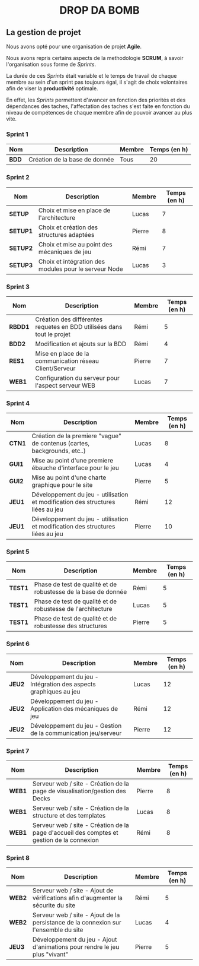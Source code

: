 <h1 align="center"> DROP DA BOMB </h1>

## La gestion de projet

Nous avons opté pour une organisation de projet **Agile**.

Nous avons repris certains aspects de la methodologie **SCRUM**, à savoir l'organisation sous forme de *Sprints*.

La durée de ces *Sprints* était variable et le temps de travail de chaque membre au sein d'un sprint pas toujours égal, il s'agit de choix volontaires afin de viser la **productivité** optimale.

En effet, les *Sprints* permettent d'avancer en fonction des priorités et des dépendances des taches, l'affectation des taches s'est faite en fonction du niveau de compétences de chaque membre afin de pouvoir avancer au plus vite.

### Sprint 1
Nom | Description | Membre | Temps (en h)
--- | ------------| ------ | ------------
**BDD** | Création de la base de donnée | Tous | 20


### Sprint 2
Nom | Description | Membre | Temps (en h)
--- | ------------| ------ | ------------
**SETUP** | Choix et mise en place de l'architecture | Lucas | 7
**SETUP1** | Choix et création des structures adaptées | Pierre | 8
**SETUP2** | Choix et mise au point des mécaniques de jeu | Rémi | 7
**SETUP3** | Choix et intégration des modules pour le serveur Node | Lucas | 3

### Sprint 3
Nom | Description | Membre | Temps (en h)
--- | ------------| ------ | ------------
**RBDD1** | Création des différentes requetes en BDD utilisées dans tout le projet | Rémi | 5
**BDD2**  | Modification et ajouts sur la BDD | Rémi | 4
**RES1**  | Mise en place de la communication réseau Client/Serveur | Pierre | 7
**WEB1**  | Configuration du serveur pour l'aspect serveur WEB | Lucas | 7


### Sprint 4
Nom | Description | Membre | Temps (en h)
--- | ------------| ------ | ------------
**CTN1** | Création de la premiere "vague" de contenus (cartes, backgrounds, etc..) | Lucas | 8
**GUI1** | Mise au point d'une premiere ébauche d'interface pour le jeu | Lucas | 4
**GUI2** | Mise au point d'une charte graphique pour le site | Pierre | 5
**JEU1** | Développement du jeu  - utilisation et modification des structures liées au jeu | Rémi | 12
**JEU1** | Développement du jeu  - utilisation et modification des structures liées au jeu | Pierre | 10 

### Sprint 5
Nom | Description | Membre | Temps (en h)
--- | ------------| ------ | ------------
**TEST1** | Phase de test de qualité et de robustesse de la base de donnée | Rémi | 5
**TEST1** | Phase de test de qualité et de robustesse de l'architecture | Lucas | 5
**TEST1** | Phase de test de qualité et de robustesse des structures | Pierre | 5


### Sprint 6 
Nom | Description | Membre | Temps (en h)
--- | ------------| ------ | ------------
**JEU2** | Développement du jeu - Intégration des aspects graphiques au jeu | Lucas | 12
**JEU2** | Développement du jeu - Application des mécaniques de jeu | Rémi | 12
**JEU2** | Développement du jeu - Gestion de la communication jeu/serveur | Pierre | 12

### Sprint 7
Nom | Description | Membre | Temps (en h)
--- | ------------| ------ | ------------
**WEB1** | Serveur web / site - Création de la page de visualisation/gestion des Decks | Pierre | 8
**WEB1** | Serveur web / site - Création de la structure et des templates | Lucas | 8
**WEB1** | Serveur web / site - Création de la page d'accueil des comptes et gestion de la connexion | Rémi | 8 

### Sprint 8
Nom | Description | Membre | Temps (en h)
--- | ------------| ------ | ------------
**WEB2** | Serveur web / site - Ajout de vérifications afin d'augmenter la sécurite du site | Rémi | 5 
**WEB2** | Serveur web / site - Ajout de la persistance de la connexion sur l'ensemble du site | Lucas | 4
**JEU3** | Développement du jeu - Ajout d'animations pour rendre le jeu plus "vivant" | Pierre | 5

